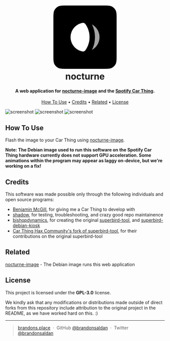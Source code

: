 
<h1 align="center">
  <br>
  <a href="http://www.amitmerchant.com/electron-markdownify"><img src="https://raw.githubusercontent.com/brandonsaldan/nocturne-image/refs/heads/main/pictures/nocturne-logo.png" alt="Markdownify" width="200"></a>
  <br>
  nocturne
  <br>
</h1>

<h4 align="center">A web application for <a href="https://github.com/brandonsaldan/nocturne-image/" target="_blank">nocturne-image</a> and the <a href="https://carthing.spotify.com/" target="_blank">Spotify Car Thing</a>.</h4>

<p align="center">
  <a href="#how-to-use">How To Use</a> •
  <a href="#credits">Credits</a> •
  <a href="#related">Related</a> •
  <a href="#license">License</a>
</p>

![screenshot](https://raw.githubusercontent.com/brandonsaldan/nocturne-image/refs/heads/main/pictures/nocturne-1.png)
![screenshot](https://raw.githubusercontent.com/brandonsaldan/nocturne-image/refs/heads/main/pictures/nocturne-2.png)
![screenshot](https://raw.githubusercontent.com/brandonsaldan/nocturne-image/refs/heads/main/pictures/nocturne-3.png)

## How To Use

Flash the image to your Car Thing using [nocturne-image](https://github.com/brandonsaldan/nocturne-image/).

**Note: The Debian image used to run this software on the Spotify Car Thing hardware currently does not support GPU acceleration. Some animations within the program may appear as laggy on-device, but we're working on a fix!**

## Credits

This software was made possible only through the following individuals and open source programs:

- [Benjamin McGill](https://www.linkedin.com/in/benjamin-mcgill/), for giving me a Car Thing to develop with
- [shadow](https://github.com/68p), for testing, troubleshooting, and crazy good repo maintainence
- [bishopdynamics](https://github.com/bishopdynamics), for creating the original [superbird-tool](https://github.com/bishopdynamics/superbird-tool), and [superbird-debian-kiosk](https://github.com/bishopdynamics/superbird-debian-kiosk)
- [Car Thing Hax Community's fork of superbird-tool](https://github.com/Car-Thing-Hax-Community/superbird-tool), for their contributions on the original superbird-tool

## Related

[nocturne-image](https://github.com/brandonsaldan/nocturne-image) - The Debian image runs this web application

## License

This project is licensed under the **GPL-3.0** license.

We kindly ask that any modifications or distributions made outside of direct forks from this repository include attribution to the original project in the README, as we have worked hard on this. :)

---

> [brandons.place](https://brandons.place/) &nbsp;&middot;&nbsp;
> GitHub [@brandonsaldan](https://github.com/brandonsaldan) &nbsp;&middot;&nbsp;
> Twitter [@brandonsaldan](https://twitter.com/brandonsaldan)

